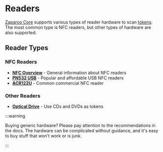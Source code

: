 # Readers

[Zaparoo Core](/docs/core/) supports various types of reader hardware to scan [tokens](/docs/tokens/). The most common type is NFC readers, but other types of hardware are also supported.

## Reader Types

### NFC Readers
- **[NFC Overview](/docs/readers/nfc/)** - General information about NFC readers
- **[PN532 USB](/docs/readers/nfc/pn532-usb)** - Popular and affordable USB NFC readers
- **[ACR122U](/docs/readers/nfc/acr122u)** - Common commercial NFC reader

### Other Readers
- **[Optical Drive](/docs/readers/optical-drive)** - Use CDs and DVDs as tokens

:::warning

Buying generic hardware? Please pay attention to the recommendations in the docs. The hardware can be complicated
without guidance, and it's easy to buy stuff that won't work or is junk.

:::
